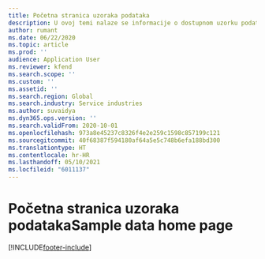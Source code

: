 ```yaml
---
title: Početna stranica uzoraka podataka
description: U ovoj temi nalaze se informacije o dostupnom uzorku podataka u sustavu Dynamics 365 Project Operations.
author: rumant
ms.date: 06/22/2020
ms.topic: article
ms.prod: ''
audience: Application User
ms.reviewer: kfend
ms.search.scope: ''
ms.custom: ''
ms.assetid: ''
ms.search.region: Global
ms.search.industry: Service industries
ms.author: suvaidya
ms.dyn365.ops.version: ''
ms.search.validFrom: 2020-10-01
ms.openlocfilehash: 973a8e45237c8326f4e2e259c1598c857199c121
ms.sourcegitcommit: 40f68387f594180af64a5e5c748b6efa188bd300
ms.translationtype: HT
ms.contentlocale: hr-HR
ms.lasthandoff: 05/10/2021
ms.locfileid: "6011137"
---
```

# <a name="sample-data-home-page"></a><span data-ttu-id="893f3-103">Početna stranica uzoraka podataka</span><span class="sxs-lookup"><span data-stu-id="893f3-103">Sample data home page</span></span>


[!INCLUDE[footer-include](../includes/footer-banner.md)]